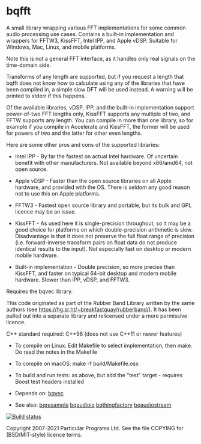 
bqfft
=====

A small library wrapping various FFT implementations for some common
audio processing use cases. Contains a built-in implementation and
wrappers for FFTW3, KissFFT, Intel IPP, and Apple vDSP. Suitable for
Windows, Mac, Linux, and mobile platforms.

Note this is not a general FFT interface, as it handles only real
signals on the time-domain side.

Transforms of any length are supported, but if you request a length
that bqfft does not know how to calculate using any of the libraries
that have been compiled in, a simple slow DFT will be used instead. A
warning will be printed to stderr if this happens.

Of the available libraries, vDSP, IPP, and the built-in implementation
support power-of-two FFT lengths only, KissFFT supports any multiple
of two, and FFTW supports any length. You can compile in more than one
library, so for example if you compile in Accelerate and KissFFT, the
former will be used for powers of two and the latter for other even
lengths.

Here are some other pros and cons of the supported libraries:

 * Intel IPP - By far the fastest on actual Intel hardware. Of
   uncertain benefit with other manufacturers. Not available beyond
   x86/amd64, not open source.

 * Apple vDSP - Faster than the open source libraries on all Apple
   hardware, and provided with the OS. There is seldom any good reason
   not to use this on Apple platforms.
 
 * FFTW3 - Fastest open source library and portable, but its bulk and
   GPL licence may be an issue.
 
 * KissFFT - As used here it is single-precision throughout, so it may
   be a good choice for platforms on which double-precision arithmetic
   is slow. Disadvantage is that it does not preserve the full float
   range of precision (i.e. forward-inverse transform pairs on float
   data do not produce identical results to the input). Not especially
   fast on desktop or modern mobile hardware.

 * Built-in implementation - Double precision, so more precise than
   KissFFT, and faster on typical 64-bit desktop and modern mobile
   hardware. Slower than IPP, vDSP, and FFTW3.

Requires the bqvec library.

This code originated as part of the Rubber Band Library written by the
same authors (see https://hg.sr.ht/~breakfastquay/rubberband/).
It has been pulled out into a separate library and relicensed under a
more permissive licence.

C++ standard required: C++98 (does not use C++11 or newer features)

 * To compile on Linux: Edit Makefile to select implementation, then make.
   Do read the notes in the Makefile
   
 * To compile on macOS: make -f build/Makefile.osx

 * To build and run tests: as above, but add the "test" target -
   requires Boost test headers installed

 * Depends on: [bqvec](https://hg.sr.ht/~breakfastquay/bqvec)

 * See also: [bqresample](https://hg.sr.ht/~breakfastquay/bqresample) [bqaudioio](https://hg.sr.ht/~breakfastquay/bqaudioio) [bqthingfactory](https://hg.sr.ht/~breakfastquay/bqthingfactory) [bqaudiostream](https://hg.sr.ht/~breakfastquay/bqaudiostream)

[![Build status](https://builds.sr.ht/~breakfastquay/bqfft.svg)](https://builds.sr.ht/~breakfastquay/bqfft?)

Copyright 2007-2021 Particular Programs Ltd. See the file COPYING for
(BSD/MIT-style) licence terms.
